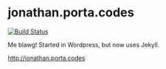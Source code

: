 jonathan.porta.codes
====================
[![Build Status](https://travis-ci.org/JonathanPorta/jonathan.porta.codes.svg?branch=master)](https://travis-ci.org/JonathanPorta/jonathan.porta.codes)

Me blawg! Started in Wordpress, but now uses Jekyll.

http://jonathan.porta.codes
